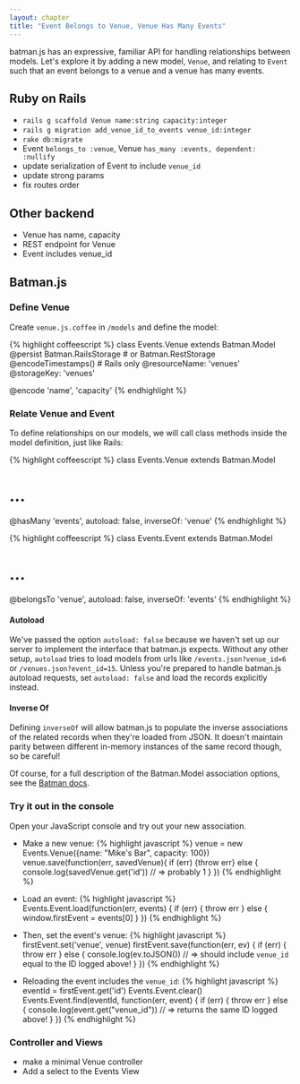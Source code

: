 ```yaml
---
layout: chapter
title: "Event Belongs to Venue, Venue Has Many Events"
---
```


batman.js has an expressive, familiar API for handling relationships between models. Let's explore it by adding a new model, `Venue`, and relating to `Event` such that an event belongs to a venue and a venue has many events.


## Ruby on Rails

- `rails g scaffold Venue name:string capacity:integer`
- `rails g migration add_venue_id_to_events venue_id:integer`
- `rake db:migrate`
- Event `belongs_to :venue`, Venue `has_many :events, dependent: :nullify`
- update serialization of Event to include `venue_id`
- update strong params
- fix routes order


## Other backend

- Venue has name, capacity
- REST endpoint for Venue
- Event includes venue_id

## Batman.js

### Define Venue

Create `venue.js.coffee` in `/models` and define the model:

{% highlight coffeescript %}
class Events.Venue extends Batman.Model
  @persist Batman.RailsStorage # or Batman.RestStorage
  @encodeTimestamps() # Rails only
  @resourceName: 'venues'
  @storageKey: 'venues'

  @encode 'name', 'capacity'
{% endhighlight %}

### Relate Venue and Event

To define relationships on our models, we will call class methods inside the model definition, just like Rails:

{% highlight coffeescript %}
class Events.Venue extends Batman.Model
  # ...
  @hasMany 'events', autoload: false, inverseOf: 'venue'
{% endhighlight %}

{% highlight coffeescript %}
class Events.Event extends Batman.Model
  # ...
  @belongsTo 'venue', autoload: false, inverseOf: 'events'
{% endhighlight %}

#### Autoload

We've passed the option `autoload: false` because we haven't set up our server to implement the interface that batman.js expects. Without any other setup, `autoload` tries to load models from urls like `/events.json?venue_id=6` or `/venues.json?event_id=15`. Unless you're prepared to handle batman.js autoload requests, set `autoload: false` and load the records explicitly instead.

#### Inverse Of

Defining `inverseOf` will allow batman.js to populate the inverse associations of the related records when they're loaded from JSON. It doesn't maintain parity between different in-memory instances of the same record though, so be careful!

Of course, for a full description of the Batman.Model association options, see the [Batman docs](http://batmanjs.org/docs/api/batman.model_associations.html).

### Try it out in the console

Open your JavaScript console and try out your new association.

- Make a new venue:
{% highlight javascript %}
venue = new Events.Venue({name: "Mike's Bar", capacity: 100})
venue.save(function(err, savedVenue){
  if (err) {throw err}
  else {
    console.log(savedVenue.get('id')) // => probably 1
  }
})
{% endhighlight %}

- Load an event:
{% highlight javascript %}
Events.Event.load(function(err, events) {
  if (err) { throw err }
  else {
    window.firstEvent = events[0]
  }
})
{% endhighlight %}

- Then, set the event's venue:
{% highlight javascript %}
firstEvent.set('venue', venue)
firstEvent.save(function(err, ev) {
  if (err) { throw err }
  else {
    console.log(ev.toJSON()) // => should include `venue_id` equal to the ID logged above!
  }
})
{% endhighlight %}

- Reloading the event includes the `venue_id`:
{% highlight javascript %}
eventId = firstEvent.get('id')
Events.Event.clear()
Events.Event.find(eventId, function(err, event) {
  if (err) { throw err }
  else {
    console.log(event.get("venue_id")) // => returns the same ID logged above!
  }
})
{% endhighlight %}

### Controller and Views

- make a minimal Venue controller
- Add a select to the Events View
